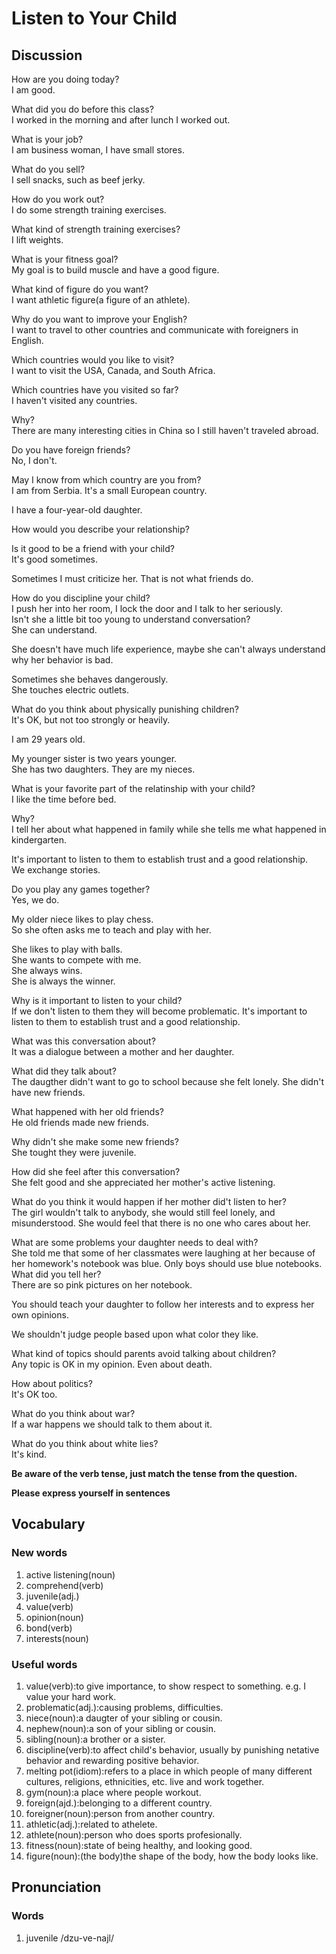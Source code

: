 # Listen to Your Child
## Discussion
How are you doing today?  
I am good. 

What did you do before this class?  
I worked in the morning and after lunch I worked out.  

What is your job?  
I am business woman, I have small stores.  

What do you sell?  
I sell snacks, such as beef jerky.  

How do you work out?  
I do some strength training exercises.  

What kind of strength training exercises?  
I lift weights.  

What is your fitness goal?  
My goal is to build muscle and have a good figure.  

What kind of figure do you want?  
I want athletic figure(a figure of an athlete).  

Why do you want to improve your English?  
I want to travel to other countries and communicate with foreigners in English.  

Which countries would you like to visit?  
I want to visit the USA, Canada, and South Africa.  

Which countries have you visited so far?  
I haven't visited any countries.  

Why?  
There are many interesting cities in China so I still haven't traveled abroad.  

Do you have foreign friends?  
No, I don't.  

May I know from which country are you from?  
I am from Serbia. It's a small European country.  

I have a four-year-old daughter.  

How would you describe your relationship?  

Is it good to be a friend with your child?  
It's good sometimes.  

Sometimes I must criticize her. That is not what friends do.  

How do you discipline your child?  
I push her into her room, I lock the door and I talk to her seriously.    
Isn't she a little bit too young to understand conversation?  
She can understand.  

She doesn't have much life experience, maybe she can't always understand why her behavior is bad.  

Sometimes she behaves dangerously.  
She touches electric outlets.  

What do you think about physically punishing children?  
It's OK, but not too strongly or heavily.   

I am 29 years old.  

My younger sister is two years younger.  
She has two daughters. They are my nieces.  

What is your favorite part of the relatinship with your child?  
I like the time before bed.  

Why?  
I tell her about what happened in family while she tells me what happened in kindergarten.  

It's important to listen to them to establish trust and a good relationship.  
We exchange stories.  

Do you play any games together?  
Yes, we do.  

My older niece likes to play chess.  
So she often asks me to teach and play with her.  

She likes to play with balls.  
She wants to compete with me.  
She always wins.  
She is always the winner.  

Why is it important to listen to your child?  
If we don't listen to them they will become problematic.
It's important to listen to them to establish trust and a good relationship.  

What was this conversation about?  
It was a dialogue between a mother and her daughter.  

What did they talk about?  
The daugther didn't want to go to school because she felt lonely. She didn't have new friends.  

What happened with her old friends?  
He old friends made new friends.  

Why didn't she make some new friends?  
She tought they were juvenile.  

How did she feel after this conversation?  
She felt good and she appreciated her mother's active listening.  

What do you think it would happen if her mother did't listen to her?  
The girl wouldn't talk to anybody, she would still feel lonely, and misunderstood. She would feel that there is no one who cares about her.  

What are some problems your daughter needs to deal with?  
She told me that some of her classmates were laughing at her because of her homework's notebook was blue. Only boys should use blue notebooks.   
What did you tell her?   
There are so pink pictures on her notebook.  

You should teach your daughter to follow her interests and to express her own opinions.  

We shouldn't judge people based upon what color they like.  

What kind of topics should parents avoid talking about children?  
Any topic is OK in my opinion. Even about death.   

How about politics?  
It's OK too.  

What do you think about war?  
If a war happens we should talk to them about it.  

What do you think about white lies?  
It's kind.  

**Be aware of the verb tense, just match the tense from the question.**

**Please express yourself in sentences**  

## Vocabulary
### New words
1. active listening(noun)
1. comprehend(verb)
1. juvenile(adj.)
1. value(verb)
1. opinion(noun)
1. bond(verb)
1. interests(noun)

### Useful words
1. value(verb):to give importance, to show respect to something. e.g. I value your hard work.
1. problematic(adj.):causing problems, difficulties.
1. niece(noun):a daugter of your sibling or cousin.
1. nephew(noun):a son of your sibling or cousin.
1. sibling(noun):a brother or a sister.
1. discipline(verb):to affect child's behavior, usually by punishing netative behavior and rewarding positive behavior.  
1. melting pot(idiom):refers to a place in which people of many different cultures, religions, ethnicities, etc. live and work together.
1. gym(noun):a place where people workout.
1. foreign(ajd.):belonging to a different country.
1. foreigner(noun):person from another country.
1. athletic(adj.):related to athelete.
1. athlete(noun):person who does sports profesionally.
1. fitness(noun):state of being healthy, and looking good.
1. figure(noun):(the body)the shape of the body, how the body looks like.

## Pronunciation
### Words
1. juvenile /dzu-ve-najl/
